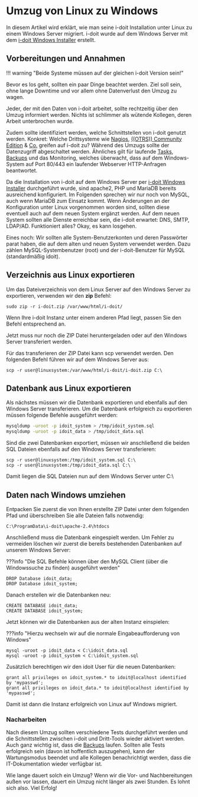 # Umzug von Linux zu Windows

In diesem Artikel wird erklärt, wie man seine i-doit Installation unter Linux zu einem Windows Server migriert.
i-doit wurde auf dem Windows Server mit dem [i-doit Windows Installer](../installation/manuelle-installation/microsoft-windows-server/index.md) erstellt.

## Vorbereitungen und Annahmen

!!! warning "Beide Systeme müssen auf der gleichen i-doit Version sein!"

Bevor es los geht, sollten ein paar Dinge beachtet werden. Ziel soll sein, ohne lange Downtime und vor allem ohne Datenverlust den Umzug zu wagen.

Jeder, der mit den Daten von i-doit arbeitet, sollte rechtzeitig über den Umzug informiert werden. Nichts ist schlimmer als wütende Kollegen, deren Arbeit unterbrochen wurde.

Zudem sollte identifiziert werden, welche Schnittstellen von i-doit genutzt werden. Konkret: Welche Drittsysteme wie [Nagios](../automatisierung-und-integration/network-monitoring/nagios.md), [((OTRS)) Community Edition](../automatisierung-und-integration/service-desk/otrscommunity-help-desk.md) & [Co.](../daten-konsolidieren/index.md) greifen auf i-doit zu? Während des Umzugs sollte der Datenzugriff abgeschaltet werden. Ähnliches gilt für laufende [Tasks](../automatisierung-und-integration/cli/index.md), [Backups](../wartung-und-betrieb/daten-sichern-und-wiederherstellen/index.md) und das Monitoring, welches überwacht, dass auf dem Windows-System auf Port 80/443 ein laufender Webserver HTTP-Anfragen beantwortet.

Da die Installation von i-doit auf dem Windows Server per [i-doit Windows Installer](../installation/manuelle-installation/microsoft-windows-server/index.md) durchgeführt wurde, sind apache2, PHP und MariaDB bereits ausreichend konfiguriert. Im Folgenden sprechen wir nur noch von MySQL, auch wenn MariaDB zum Einsatz kommt. Wenn Änderungen an der Konfiguration unter Linux vorgenommen worden sind, sollten diese eventuell auch auf dem neuen System ergänzt werden.
Auf dem neuen System sollten alle Dienste erreichbar sein, die i-doit erwartet: DNS, SMTP, LDAP/AD. Funktioniert alles? Okay, es kann losgehen.

Eines noch: Wir sollten alle System-Benutzerkonten und deren Passwörter parat haben, die auf dem alten und neuen System verwendet werden. Dazu zählen MySQL-Systembenutzer (root) und der i-doit-Benutzer für MySQL (standardmäßig idoit).

## Verzeichnis aus Linux exportieren

Um das Dateiverzeichnis von dem Linux Server auf den Windows Server zu exportieren, verwenden wir den **zip** Befehl:

```shell
sudo zip -r i-doit.zip /var/www/html/i-doit/
```

Wenn Ihre i-doit Instanz unter einem anderen Pfad liegt, passen Sie den Befehl entsprechend an.

Jetzt muss nur noch die ZIP Datei heruntergeladen oder auf den Windows Server transferiert werden.

Für das transferieren der ZIP Datei kann scp verwendet werden. Den folgenden Befehl führen wir auf dem Windows Server aus:

```shell
scp -r user@linuxsystem:/var/www/html/i-doit/i-doit.zip C:\
```

## Datenbank aus Linux exportieren

Als nächstes müssen wir die Datenbank exportieren und ebenfalls auf den Windows Server transferieren.
Um die Datenbank erfolgreich zu exportieren müssen folgende Befehle ausgeführt werden:

```bash
mysqldump -uroot -p idoit_system > /tmp/idoit_system.sql
mysqldump -uroot -p idoit_data > /tmp/idoit_data.sql
```

Sind die zwei Datenbanken exportiert, müssen wir anschließend die beiden SQL Dateien ebenfalls auf den Windows Server transferieren:

```shell
scp -r user@linuxsystem:/tmp/idoit_system.sql C:\
scp -r user@linuxsystem:/tmp/idoit_data.sql C:\
```

Damit liegen die SQL Dateien nun auf dem Windows Server unter C:\

## Daten nach Windows umziehen

Entpacken Sie zuerst die von Ihnen erstellte ZIP Datei unter dem folgenden Pfad und überschreiben Sie alle Dateien falls notwendig:

```shell
C:\ProgramData\i-doit\apache-2.4\htdocs
```

Anschließend muss die Datenbank eingespielt werden. Um Fehler zu vermeiden löschen wir zuerst die bereits bestehenden Datenbanken auf unserem Windows Server:

???info "Die SQL Befehle können über den MySQL Client (über die Windowssuche zu finden) ausgeführt werden"

```shell
DROP Database idoit_data;
DROP Database idoit_system;
```

Danach erstellen wir die Datenbanken neu:

```shell
CREATE DATABASE idoit_data;
CREATE DATABASE idoit_system;
```

Jetzt können wir die Datenbanken aus der alten Instanz einspielen:

???info "Hierzu wechseln wir auf die normale Eingabeaufforderung von Windows"

```shell
mysql -uroot -p idoit_data < C:\idoit_data.sql
mysql -uroot -p idoit_system < C:\idoit_system.sql
```

Zusätzlich berechtigen wir den idoit User für die neuen Datenbanken:

```shell
grant all privileges on idoit_system.* to idoit@localhost identified by 'mypasswd';
grant all privileges on idoit_data.* to idoit@localhost identified by 'mypasswd';
```

Damit ist dann die Instanz erfolgreich von Linux auf Windows migriert.

### Nacharbeiten

Nach diesem Umzug sollten verschiedene Tests durchgeführt werden und die Schnittstellen zwischen i-doit und Dritt-Tools wieder aktiviert werden. Auch ganz wichtig ist, dass die [Backups](../wartung-und-betrieb/daten-sichern-und-wiederherstellen/index.md) laufen. Sollten alle Tests erfolgreich sein (davon ist hoffentlich auszugehen), kann der Wartungsmodus beendet und alle Kollegen benachrichtigt werden, dass die IT-Dokumentation wieder verfügbar ist.

Wie lange dauert solch ein Umzug? Wenn wir die Vor- und Nachbereitungen außen vor lassen, dauert ein Umzug nicht länger als zwei Stunden. Es lohnt sich also. Viel Erfolg!
